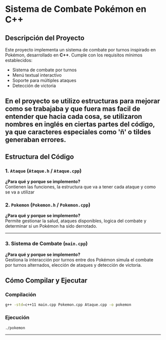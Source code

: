 # Sistema de Combate Pokémon en C++

## Descripción del Proyecto

Este proyecto implementa un sistema de combate por turnos inspirado en Pokémon, desarrollado en **C++**. Cumple con los requisitos mínimos establecidos:

- Sistema de combate por turnos
- Menú textual interactivo
- Soporte para múltiples ataques
- Detección de victoria

En el proyecto se utilizo estructuras para mejorar como se trabajaba y que fuera mas facil de entender que hacia cada cosa, se utilizaron nombres en inglés en ciertas partes del código, ya que caracteres especiales como 'ñ' o tildes generaban errores.
---

## Estructura del Código

### 1. `Ataque` (`Ataque.h` / `Ataque.cpp`)

**¿Para qué y porque se implemento?** <br>
Contienen las funciones, la estructura que va a tener cada ataque y como se va a utilizar


### 2. `Pokemon` (`Pokemon.h` / `Pokemon.cpp`)

**¿Para qué y porque se implemento?** <br> 
Permite gestionar la salud, ataques disponibles, logica del combate y determinar si un Pokémon ha sido derrotado.

---

### 3. Sistema de Combate (`main.cpp`)

**¿Para qué y porque se implemento?** <br> 
Gestiona la interacción por turnos entre dos Pokémon simula el combate por turnos alternados, elección de ataques y detección de victoria.

## Cómo Compilar y Ejecutar

### Compilación
```bash
g++ -std=c++11 main.cpp Pokemon.cpp Ataque.cpp -o pokemon
```

### Ejecución
```bash
./pokemon
```

---
